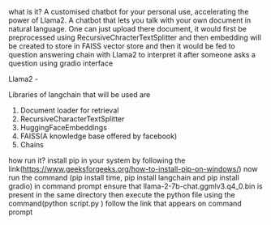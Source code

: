 what is it?
A customised chatbot for your personal use, accelerating the power of Llama2.
A chatbot that lets you talk with your own document in natural language.
One can just upload there document, it would first be preprocessed using RecursiveChracterTextSplitter and then embedding will be created to store in FAISS vector store and then it would be fed to question answering chain with Llama2 to interpret it after someone asks a question using gradio interface 

Llama2 - 

Libraries of langchain that will be used are 
1. Document loader for retrieval
2. RecursiveCharacterTextSplitter
3. HuggingFaceEmbeddings
4. FAISS(A knowledge base offered by facebook)
5. Chains

how run it?
install pip in your system by following the link(https://www.geeksforgeeks.org/how-to-install-pip-on-windows/)
now run the command (pip install time, pip install langchain and pip install gradio) in command prompt
ensure that llama-2-7b-chat.ggmlv3.q4_0.bin is present in the same directory
then execute the python file using the command(python script.py )
follow the link that appears on command prompt
